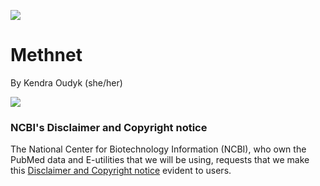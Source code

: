 [![](https://img.shields.io/badge/Visit-our%20project%20page-ff69b4)](https://school.brainhackmtl.org/project/template)

# Methnet

By Kendra Oudyk (she/her)

![](images/visualization__example.gif)

### NCBI's Disclaimer and Copyright notice
The National Center for Biotechnology Information (NCBI), who own the PubMed data and E-utilities that we will be using, requests that we make this [Disclaimer and Copyright notice](https://www.ncbi.nlm.nih.gov/home/about/policies/) evident to users.
